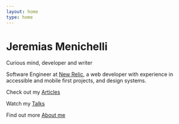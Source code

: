 ```yaml
---
layout: home
type: home
---
```


<h1 class="home__title">Jeremias Menichelli</h1>
<p class="home__subtitle">Curious mind, developer and writer</p>
<p class="home__bio">  
  Software Engineer at <a href="//newrelic.com">New Relic</a>, a web developer with experience in accessible and mobile first projects, and design&nbsp;systems.
</p>
<nav class="home__nav">
  <p class="home__nav--line">
    Check out my <a href="/blog" class="home__nav--link">Articles</a>
  </p>
  <p class="home__nav--line">
    Watch my <a href="/talks" class="home__nav--link">Talks</a>
  </p>
  <p class="home__nav--line">
    Find out more <a href="/about" class="home__nav--link">About me</a>
  </p>
</nav>
